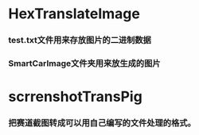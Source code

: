 # HexTranslateImage

###  test.txt文件用来存放图片的二进制数据
###  SmartCarImage文件夹用来放生成的图片

# scrrenshotTransPig
### 把赛道截图转成可以用自己编写的文件处理的格式。

